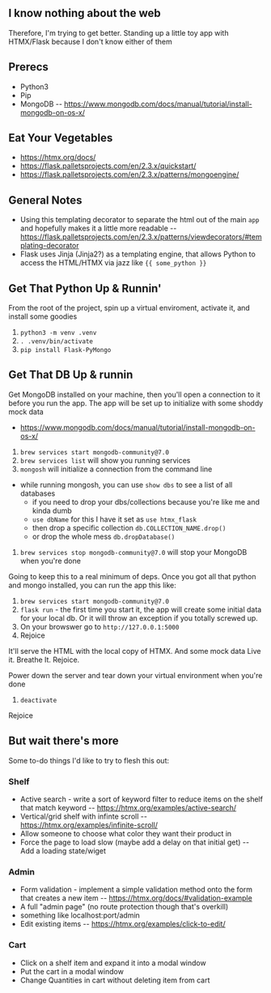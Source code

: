 ## I know nothing about the web
Therefore, I'm trying to get better. Standing up a little toy app with HTMX/Flask because I don't know either of them

## Prerecs
- Python3
- Pip
- MongoDB
-- https://www.mongodb.com/docs/manual/tutorial/install-mongodb-on-os-x/


## Eat Your Vegetables
- https://htmx.org/docs/
- https://flask.palletsprojects.com/en/2.3.x/quickstart/
- https://flask.palletsprojects.com/en/2.3.x/patterns/mongoengine/

## General Notes
- Using this templating decorator to separate the html out of the main `app` and hopefully makes it a little more readable
-- https://flask.palletsprojects.com/en/2.3.x/patterns/viewdecorators/#templating-decorator
- Flask uses Jinja (Jinja2?) as a templating engine, that allows Python to access the HTML/HTMX via jazz like `{{ some_python }}`

## Get That Python Up & Runnin'
From the root of the project, spin up a virtual enviroment, activate it, and install some goodies
1. `python3 -m venv .venv`
1. `. .venv/bin/activate`
1. `pip install Flask-PyMongo`

## Get That DB Up & runnin
Get MongoDB installed on your machine, then you'll open a connection to it before you run the app. 
The app will be set up to initialize with some shoddy mock data 
- https://www.mongodb.com/docs/manual/tutorial/install-mongodb-on-os-x/
1. `brew services start mongodb-community@7.0`
1. `brew services list` will show you running services
1. `mongosh` will initialize a connection from the command line
 - while running mongosh, you can use `show dbs` to see a list of all databases
    - if you need to drop your dbs/collections because you're like me and kinda dumb
    - `use dbName` for this I have it set as `use htmx_flask`
    - then drop a specific collection `db.COLLECTION_NAME.drop()`
    - or drop the whole mess `db.dropDatabase()`
1. `brew services stop mongodb-community@7.0` will stop your MongoDB when you're done

Going to keep this to a real minimum of deps. Once you got all that python and mongo installed, you can run the app this like:
1. `brew services start mongodb-community@7.0`
1. `flask run` - the first time you start it, the app will create some initial data for your local db. Or it will throw an exception if you totally screwed up.
1. On your browswer go to `http://127.0.0.1:5000`
1. Rejoice


It'll serve the HTML with the local copy of HTMX. And some mock data Live it. Breathe It. Rejoice.

Power down the server and tear down your virtual environment when you're done
1. `deactivate`

Rejoice

## But wait there's more
Some to-do things I'd like to try to flesh this out:
### Shelf
- Active search - write a sort of keyword filter to reduce items on the shelf that match keyword
-- https://htmx.org/examples/active-search/
- Vertical/grid shelf with infinte scroll
-- https://htmx.org/examples/infinite-scroll/
- Allow someone to choose what color they want their product in
- Force the page to load slow (maybe add a delay on that initial get)
-- Add a loading state/wiget

### Admin
- Form validation - implement a simple validation method onto the form that creates a new item
-- https://htmx.org/docs/#validation-example
- A full "admin page" (no route protection though that's overkill)
- something like localhost:port/admin
- Edit existing items
-- https://htmx.org/examples/click-to-edit/

### Cart
- Click on a shelf item and expand it into a modal window
- Put the cart in a modal window
- Change Quantities in cart without deleting item from cart